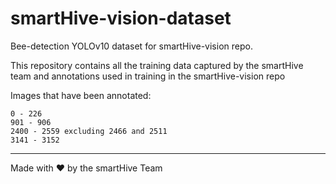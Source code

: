 # smartHive-vision-dataset
Bee-detection YOLOv10 dataset for smartHive-vision repo.  

This repository contains all the training data captured by the smartHive team and annotations used in training in the smartHive-vision repo

Images that have been annotated:
```
0 - 226  
901 - 906
2400 - 2559 excluding 2466 and 2511
3141 - 3152
```
<hr>

Made with ❤️ by the smartHive Team
